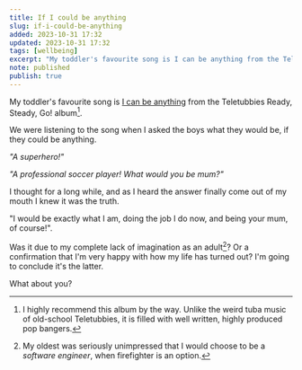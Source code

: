 ```yaml
---
title: If I could be anything
slug: if-i-could-be-anything
added: 2023-10-31 17:32
updated: 2023-10-31 17:32
tags: [wellbeing]
excerpt: "My toddler's favourite song is I can be anything from the Teletubbies Ready, Steady, Go! album."
note: published
publish: true
---
```


My toddler's favourite song is [I can be anything](https://www.youtube.com/watch?v=m7-AF3l1E6U) from the Teletubbies Ready, Steady, Go! album[^1]. 

We were listening to the song when I asked the boys what they would be, if they could be anything.

*"A superhero!"*

*"A professional soccer player! What would you be mum?"*

I thought for a long while, and as I heard the answer finally come out of my mouth I knew it was the truth.

"I would be exactly what I am, doing the job I do now, and being your mum, of course!".

Was it due to my complete lack of imagination as an adult[^2]? Or a confirmation that I'm very happy with how my life has turned out? I'm going to conclude it's the latter.

What about you?


[^1]: I highly recommend this album by the way. Unlike the weird tuba music of old-school Teletubbies, it is filled with well written, highly produced pop bangers.
[^2]: My oldest was seriously unimpressed that I would choose to be a *software engineer*, when firefighter is an option. 